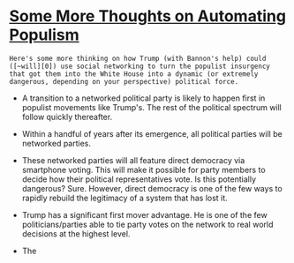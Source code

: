 # [Some More Thoughts on Automating Populism](http://globalguerrillas.typepad.com/globalguerrillas/2017/03/some-more-thoughts-on-automating-populism.html)

    Here's some more thinking on how Trump (with Bannon's help) could ([~will][0]) use social networking to turn the populist insurgency that got them into the White House into a dynamic (or extremely dangerous, depending on your perspective) political force.

* A transition to a networked political party is likely to happen first in populist movements like Trump's.  The rest of the political spectrum will follow quickly thereafter.  
  
* Within a handful of years after its emergence, all political parties will be networked parties.    
  
* These networked parties will all feature direct democracy via smartphone voting.  This will make it possible for party members to decide how their political representatives vote.  Is this potentially dangerous?  Sure.  However, direct democracy is one of the few ways to rapidly rebuild the legitimacy of a system that has lost it.    
  
* Trump has a significant first mover advantage.  He is one of the few politicians/parties able to tie party votes on the network to real world decisions at the highest level.    
  
* The 

[0]: http://globalguerrillas.typepad.com/globalguerrillas/2017/03/bannons-secret-weapon.html
  